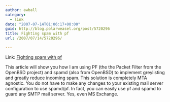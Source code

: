 ```yaml
---
author: awball
category:
  - link
date: "2007-07-14T01:06:17+00:00"
guid: http://blog.polarweasel.org/post/5720296
title: Fighting spam with pf
url: /2007/07/14/5720296/

---
```

Link: [Fighting spam with pf](http://bsdnews.com/view_story.php3?story_id=6847)

This article will show you how I am using PF (the the Packet Filter from the OpenBSD project) and spamd (also from OpenBSD) to implement greylisting and greatly reduce incoming spam. This solution is completely MTA agnostic. You do not have to make any changes to your existing mail server configuration to use spamd/pf. In fact, you can easily use pf and spamd to guard any SMTP mail server. Yes, even MS Exchange.
